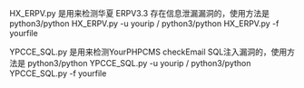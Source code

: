 HX_ERPV.py 是用来检测华夏 ERPV3.3 存在信息泄漏漏洞的，使用方法是 python3/python HX_ERPV.py -u yourip / python3/python HX_ERPV.py -f yourfile

YPCCE_SQL.py 是用来检测YourPHPCMS checkEmail SQL注入漏洞的，使用方法是 python3/python YPCCE_SQL.py -u yourip / python3/python YPCCE_SQL.py -f yourfile
